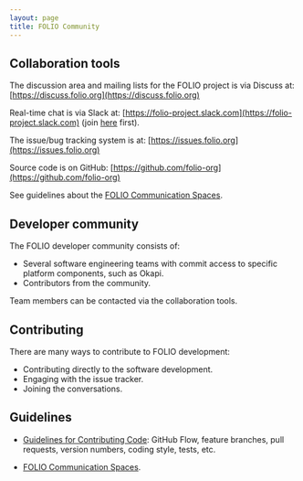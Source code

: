 ```yaml
---
layout: page
title: FOLIO Community
---
```


## Collaboration tools

The discussion area and mailing lists for the FOLIO project is via Discuss at:
[https://discuss.folio.org](https://discuss.folio.org)

Real-time chat is via Slack at:
[https://folio-project.slack.com](https://folio-project.slack.com)
(join [here](https://su17s9g5c5.execute-api.us-east-1.amazonaws.com/production) first).

The issue/bug tracking system is at:
[https://issues.folio.org](https://issues.folio.org)

Source code is on GitHub:
[https://github.com/folio-org](https://github.com/folio-org)

See guidelines about the
[FOLIO Communication Spaces](https://wiki.folio.org/display/COMMUNITY/FOLIO+Communication+Spaces).

## Developer community

The FOLIO developer community consists of:

- Several software engineering teams with commit access to specific
  platform components, such as Okapi.
- Contributors from the community.

Team members can be contacted via the collaboration tools.

## Contributing

There are many ways to contribute to FOLIO development:

- Contributing directly to the software development.
- Engaging with the issue tracker.
- Joining the conversations.

## Guidelines

- [Guidelines for Contributing Code](contrib-code):
  GitHub Flow, feature branches, pull requests, version numbers, coding style,
  tests, etc.

- [FOLIO Communication Spaces](https://wiki.folio.org/display/COMMUNITY/FOLIO+Communication+Spaces).
